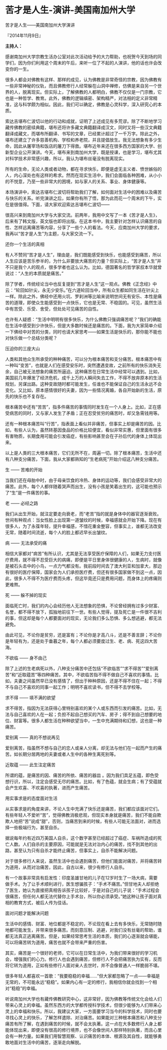 # 苦才是人生-演讲-美国南加州大学

苦才是人生——美国南加州大学演讲

『2014年11月9日』

**主持人：**

感谢南加州大学宗教生活办公室对此次活动给予的大力帮助，也祝贺今天到场的同学们，因为你们利用这个周末的午后，来听一位了不起的人演讲，他的话也许会改变你的一生。

很多人都会对佛教有这样、那样的成见，认为佛教是非常奇怪的宗教，因为佛教有一些非常神秘的仪轨，而且佛教修行人经常躲在山洞中禅修，仿佛是来自另一个世界的人，脱离现实。但实际上，了解佛教的人都明白，佛教不仅仅是一门宗教，它也是一种哲学、教育。此外，佛教的逻辑缜密、架构精严，对法相的定义非常精准，这与科学颇为相似。因此，我们可以确定，佛教是心灵科学，深入研究心的本质。

索达吉堪布仁波切以他的行动和成就，证明了上述成见有多荒谬。除了不断地学习藏传佛教的密续典籍，堪布还将许多藏文典籍翻译成汉文，同时又将一些汉文典籍翻译成藏文，而堪布所翻译、书写的文章，已经累计超过了一千万字。除此之外，堪布还建立了许多慈善机构、学校和养老院，并且提倡放生。我无法想象有多少生命，因此从屠宰场和饭店的屠刀下得救。堪布近年来还在很多西方国家的大学、创新型企业公开演讲。今天，堪布来到南加州大学，既是授课，也是学习，堪布尤其对科学技术非常感兴趣，所以，我认为堪布丝毫没有脱离现实。

所有的生命，无论人类或者动物，都在寻求快乐，即便是虚无主义者、愤世嫉俗的人，内心深处也有这样的希求。然而在现实生活中，我们会面临各种困难，从小小的不悦意，乃至一些非常大的困境，如与家人的关系、事业、身体健康等。

本场演讲中，索达吉堪布仁波切将帮助我们了解，如何面对生活中的困难以及痛苦与快乐的关系。听完演讲之后，如果你有所了悟，那为此而花一个周末的下午，实在是很值得。下面，请大家欢迎索达吉堪布仁波切——

很高兴来到南加州大学与大家交流。前两年，我用中文写了一本《苦才是人生》，后来有了韩文版，英文版也即将出版。在这本书中，我主要针对怎样认识痛苦的自性、怎样远离痛苦等内容，分享了一些个人的看法。今天，应南加州大学的要求，我再以“苦才是人生”为主题，与大家交流一下。

还你一个生活的真相

有人不赞同“苦才是人生”，理由是，我们既能感受到快乐，也能感受到痛苦，所以人生应该是苦乐参半的，为什么非要放大痛苦的力量？但实际上，“苦才是人生”并不只是我个人的观点，很多学者也这么认为。比如，德国著名的哲学家叔本华就曾说过：“人生的本质就是痛苦。”

除了学者，传统经论当中也反复提到“苦才是人生”这一观点。佛教《正念经》中云：“轮回如针尖，永无少安乐。”在六道轮回当中，所有众生都如同生活在针尖上一样。除此之外，佛经中还用火坑、罗刹洲等比喻来说明世间无有安乐、本性是痛苦的道理，即使众生能感受到一点快乐，它也是无常、不稳固的。可见，虽然生活中有苦受、乐受、舍受，但处处可见痛苦的自性。

也许有人疑惑：“生活中明明有很多快乐，为什么佛教只强调痛苦呢？”我们的确能在生活中感受到少许快乐，但是大多数时候还是痛苦的。下面，我为大家简单介绍一下佛经中对苦的分类，同时也请大家思考——如果生活是快乐的，那你能不能也对快乐做一个总结分类呢？

压迫你的三座大山

人类和其他众生所承受的种种痛苦，可以分为根本痛苦和支分痛苦。根本痛苦中有一种叫“变苦”，也就是人们在感受安乐时，突然遭遇变故，之前所有的快乐消失无余，自己被无法想象的痛苦所逼迫。这种痛苦在日常生活中经常可以遇到。比如，美国前几年爆发了经济危机，成千上万的人瞬间失去工作，不得不放弃原本的生活规划，另谋出路。这种变故随时都可能发生，任谁也不能保证自己的生活永远不会变化。又比如，原本感情很好的夫妻，因为一些情况离婚，各自开始新的生活，原先的快乐也不复存在。

根本痛苦中还有“苦苦”，指多件痛苦的事情同时发生在一个人身上。比如，正在感受病苦的同时，又与家人发生了矛盾；正在忍受贫穷的痛苦时，却又急需钱用等。

还有一种根本痛苦叫“行苦”，指表面上看似并非痛苦，但事实上却是痛苦的因。比如，有些人认为，虽然转基因食品的价格比较便宜，看似非常实惠，但里面有很多有害物质，长期食用可能会引发癌症，有些影响甚至会在子孙后代的身体上体现出来。

以上是人类的三大根本痛苦，它们无所不在，周遍一切。除了根本痛苦，生活中还有八种支分痛苦，下面，我从大家都熟知的“生老病死”开始介绍这八种支分痛苦。

生 —— 苦难的开始

当我们还在母胎中时，由于母亲饮食的冷热、身体的运动等，我们会感受非常大的痛苦。此外，每个人都伴随着哭声而出生，没有小孩是笑着出生的，这可能也预示了“生”是一件痛苦的事。

老 —— 必经之路

我们从出生开始，就注定要走向衰老，而“老苦”指的就是身体中的器官逐渐衰败。世间有种观点：当女性脸上出现第一道皱纹的时候，幸福感就会开始下降。现在有很多人，为了永葆年轻，提升幸福感，不惜花重金整容，但事实上，谁都无法改变无常，随着时间流逝，每个人的脸上都迟早长出皱纹。

病 —— 无法承受的痛

相信大家都对“病苦”有所认识，尤其是无法享受医疗保障的人们，如果无力支付医疗费用，就不得不忍受巨大的病痛，即便是平日里身体很健康的人，生病时，就像是被石头击中的小鸟，一点力气都没有。我前段时间去了澳大利亚和加拿大，那边有很好的医疗保障，国家会为人们承担医疗费，但还有很多国家做不到这一点，因此，很多人不得不为医疗费而头疼，但这毕竟还只是费用问题，而身体上的疼痛则更难熬。

死 —— 躲不掉的现实

面临死亡时，我们的内心会经历他人无法想象的恐惧，不论曾经拥有过多少财富、名誉，都不得不放下，孤独地前往下一世。有些人觉得，提及死亡是一件很不吉利的事，但这却是每个人都要面对的现实，无论我们多么恐惧、多么想逃避，都无法避免。

由此可见，不论你是贫穷，还是富有；不论你是才高八斗，还是不善言辞；不论你是年轻有为，还是处于垂暮之年，每个人都必须要度过生、老、病、死这四大苦海。

不欲临 —— 身不由己

除了上述的生老病死以外，八种支分痛苦中还包括“不欲临苦”“求不得苦”“爱别离苦”和“近取蕴苦”等四种痛苦。其中，不欲临苦指不得不做自己不喜欢的事情。比如，夫妻之间虽然早已没有感情了，但出于种种原因，还是不得不住在一起；不得不与自己不喜欢的同事一起工作；明明不喜欢读书，但不得不去学校等。

求不得 —— 填不满的欲望

求不得苦，指因为无法获得心里特别喜欢的某个人或东西而引发的痛苦。比如，无法与自己喜欢的人在一起；负担不起自己想买的汽车、房子；得不到自己想要的地位、财富等。很多人都生活在种种欲望当中，一生中充满期待和幻想，这也是一种痛苦。

爱别离 —— 真的不想说再见

爱别离苦，指虽然不想与自己的恋人或亲人分离，却无法与他们在一起而产生的痛苦。如长期分居两地的夫妻或者人生中的各种生离死别等。

近取蕴 —— 此生注定痛苦

所谓的蕴，是痛苦的因、痛苦的所依、痛苦的器皿 。因为我们具足五蕴，即色受想行识，所以，注定会感受无尽的痛苦。比如，有了色蕴，就会生病；有了受蕴就会产生欢喜、不欢喜的执著，进而产生痛苦。

用实事求是的态度面对生活

从实事求是的角度来讲，不论人生中充满了快乐还是痛苦，我们都应该面对它们。有些年轻人不爱听“苦”，觉得佛教消极悲观，但现实本身就是痛苦，我们不能自欺欺人地把“苦”说成“甜”，否则，当痛苦到来的时候，有些人可能无法面对，进而选择一些极端行为，甚至自杀。

据说每年约有近四万美国人自杀，这个数字甚至已经超过了癌症、车祸所造成的死亡人数。人们自杀的主要原因，可能就是无法对治内心的痛苦，找不到其他的出路，甚至认为只有自杀才能终止痛苦，但事实上，自杀不能解决问题。

对于很多修行人来说，虽然生活中也会遇到痛苦，但他们能面对痛苦，并将痛苦转为道用，从而对治痛苦，因此，自古以来，很少有修行人自杀。

有一个故事非常具有启发性：印度圣雄甘地的儿子在12岁时生了一场大病，需要做手术。为了让手术顺利进行，医生想骗孩子：“手术不痛苦。”但甘地夫人却拒绝了医生，她认为直接把真相告诉孩子比较好，于是对自己的儿子说：“手术过程会很痛苦，但任何人都无法代替你上手术台，所以你必须承受。”她这种让孩子面对真相的教育方式，被后人传为佳话。

面对问题才能解决问题

生活中的感情、财富、地位都是不稳定的，不论现在看上去有多快乐，无常随时随地都可能发生，并带来很多痛苦。而刻意压制、逃避，对我们没有丝毫的帮助，谁都无法真正逃离痛苦。但是，如果经常思考生活的本质，我们的心逐渐就会堪能，可以将痛苦转为道用，痛苦也就不会带来严重的伤害。

其实，痛苦是一个很好的老师，它可以在日常生活中，为我们带来很好的学习机会，增强我们的心力。修行人也会遇到痛苦，但修行人不会把痛苦执为实有，反而将它转为道用，正如有些修行人面对亲人去世时，并不会像普通人一样脆弱不堪。

很多年轻人都喜欢一首歌：“我要稳稳的幸福……”但大家都忽略了一点——幸福是无常的，不可能永远“稳稳”。如果内心有一定的修行，我相信你就会找到一个相对“稳稳”的幸福。

听说南加州大学也有藏传佛教研究中心，这非常好，因为佛教等传统文化会给人们带来心灵上的幸福。虽然东西方的大学都传授科学技术，但很少能够为人们带来心灵上的幸福和快乐。所以，我建议大家，一方面要学习当今的科学技术，同时也要寻找心灵上的快乐，了解怎样遣除、对治痛苦。如果能对三种根本痛苦和八种支分痛苦有所了解，在遇到痛苦的时候，就不会太执著。这一点在大多数修行人身上都能体现出来，即便没有很高的修行境界，也不会像世间人那样特别执著，而且心里会有一种力量。如果我们用智慧观察、认识痛苦的本体、根源及其自性，就能够勇敢地面对生活中的痛苦，逐渐走向解脱。

